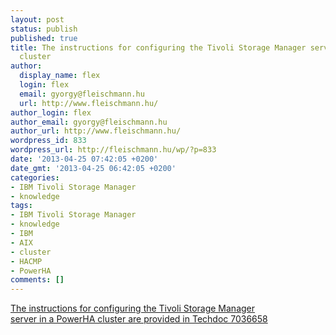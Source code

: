 ```yaml
---
layout: post
status: publish
published: true
title: The instructions for configuring the Tivoli Storage Manager server in a PowerHA
  cluster
author:
  display_name: flex
  login: flex
  email: gyorgy@fleischmann.hu
  url: http://www.fleischmann.hu/
author_login: flex
author_email: gyorgy@fleischmann.hu
author_url: http://www.fleischmann.hu/
wordpress_id: 833
wordpress_url: http://fleischmann.hu/wp/?p=833
date: '2013-04-25 07:42:05 +0200'
date_gmt: '2013-04-25 06:42:05 +0200'
categories:
- IBM Tivoli Storage Manager
- knowledge
tags:
- IBM Tivoli Storage Manager
- knowledge
- IBM
- AIX
- cluster
- HACMP
- PowerHA
comments: []
---
```

<p><a href="http://www-01.ibm.com/support/docview.wss?uid=swg1IC86596">The instructions for configuring the Tivoli Storage Manager<br />
server in a PowerHA cluster are provided in Techdoc 7036658</a></p>
